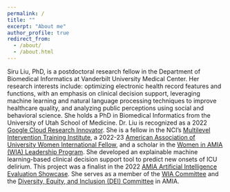 ```yaml
---
permalink: /
title: ""
excerpt: "About me"
author_profile: true
redirect_from: 
  - /about/
  - /about.html
---
```


Siru Liu, PhD, is a postdoctoral research fellow in the Department of Biomedical Informatics at Vanderbilt University Medical Center. Her research interests include: optimizing electronic health record features and functions, with an emphasis on clinical decision support, leveraging machine learning and natural language processing techniques to improve healthcare quality, and analyzing public perceptions using social and behavioral science. She holds a PhD in Biomedical Informatics from the University of Utah School of Medicine. Dr. Liu is recognized as a 2022 [Google Cloud Research Innovator](https://cloud.google.com/edu/researchers/innovators). She is a fellow in the NCI’s [Multilevel Intervention Training Institute](https://healthcaredelivery.cancer.gov/mlti/), a 2022-23 [American Association of University Women International Fellow](https://www.aauw.org/resources/programs/fellowships-grants/current-opportunities/international/), and a scholar in the [Women in AMIA (WIA) Leadership Program](https://www.wialeadership.com/). She developed an explainable machine learning-based clinical decision support tool to predict new onsets of ICU delirium. This project was  a finalist in the 2022 [AMIA Artificial Intelligence Evaluation Showcase](https://amia.org/education-events/amia-2022-artificial-intelligence-evaluation-showcase). She serves as a member of the [WIA Committee](https://amia.org/communities/women_in_amia) and the [Diversity, Equity, and Inclusion (DEI) Committee](https://amia.org/about-amia/diversity-equity-and-inclusion) in AMIA. 

